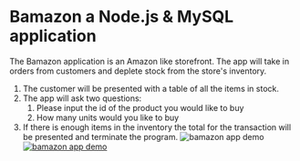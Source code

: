 # Bamazon a Node.js & MySQL application

The Bamazon application is an Amazon like storefront. The app will take in orders from customers and deplete stock from the store's inventory.

1. The customer will be presented with a table of all the items in stock.
2. The app will ask two questions:
    1. Please input the id of the product you would like to buy
    2. How many units would you like to buy
3. If there is enough items in the inventory the total for the transaction will be presented and terminate the program.
![bamazon app demo](https://youtu.be/WOHBsrAsPDA "Bamazon App Demo")
[![bamazon app demo](bamazon.jpg)](https://youtu.be/WOHBsrAsPDA "Bamazon App Demo")